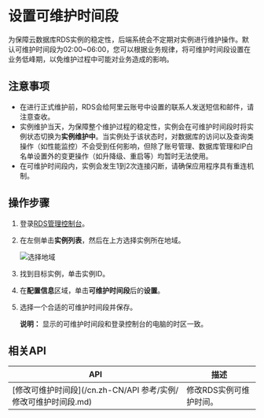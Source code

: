 # 设置可维护时间段

为保障云数据库RDS实例的稳定性，后端系统会不定期对实例进行维护操作。默认可维护时间段为02:00~06:00，您可以根据业务规律，将可维护时间段设置在业务低峰期，以免维护过程中可能对业务造成的影响。

## 注意事项

-   在进行正式维护前，RDS会给阿里云账号中设置的联系人发送短信和邮件，请注意查收。
-   实例维护当天，为保障整个维护过程的稳定性，实例会在可维护时间段时将实例状态切换为**实例维护中**。当实例处于该状态时，对数据库的访问以及查询类操作（如性能监控）不会受到任何影响，但除了账号管理、数据库管理和IP白名单设置外的变更操作（如升降级、重启等）均暂时无法使用。
-   在可维护时间段内，实例会发生1到2次连接闪断，请确保应用程序具有重连机制。

## 操作步骤

1.  登录[RDS管理控制台](https://rds.console.aliyun.com/)。

2.  在左侧单击**实例列表**，然后在上方选择实例所在地域。

    ![选择地域](https://static-aliyun-doc.oss-accelerate.aliyuncs.com/assets/img/zh-CN/3074469951/p36543.png)

3.  找到目标实例，单击实例ID。

4.  在**配置信息**区域，单击**可维护时间段**后的**设置**。

5.  选择一个合适的可维护时间段并保存。

    **说明：** 显示的可维护时间段和登录控制台的电脑的时区一致。


## 相关API

|API|描述|
|---|--|
|[修改可维护时间段](/cn.zh-CN/API 参考/实例/修改可维护时间段.md)|修改RDS实例可维护时间。|

